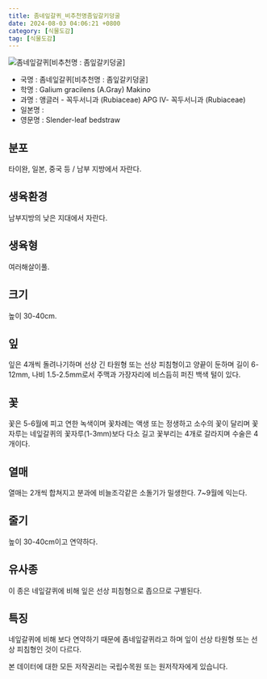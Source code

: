```yaml
---
title: 좀네잎갈퀴_비추천명좀잎갈키덩굴
date: 2024-08-03 04:06:21 +0800
category: [식물도감]
tag: [식물도감]
---
```




![좀네잎갈퀴[비추천명 : 좀잎갈키덩굴]](/fileUpload/plants/basic/Rubiaceae/Galium/18028/18028_2_th2.JPG)
- 국명 : 좀네잎갈퀴[비추천명 : 좀잎갈키덩굴]
- 학명 : Galium gracilens (A.Gray) Makino
- 과명 : 앵글러 - 꼭두서니과 (Rubiaceae) APG Ⅳ- 꼭두서니과 (Rubiaceae)
- 일본명 : 
- 영문명 : Slender-leaf bedstraw


## 분포
타이완, 일본, 중국 등 / 남부 지방에서 자란다.
## 생육환경
남부지방의 낮은 지대에서 자란다.
## 생육형
여러해살이풀.
## 크기
높이 30-40cm.
## 잎
잎은 4개씩 돌려나기하며 선상 긴 타원형 또는 선상 피침형이고 양끝이 둔하며 길이 6-12mm, 나비 1.5-2.5mm로서 주맥과 가장자리에 비스듬히 퍼진 백색 털이 있다.
## 꽃
꽃은 5-6월에 피고 연한 녹색이며 꽃차례는 액생 또는 정생하고 소수의 꽃이 달리며 꽃자루는 네잎갈퀴의 꽃자루(1-3mm)보다 다소 길고 꽃부리는 4개로 갈라지며 수술은 4개이다.
## 열매
열매는 2개씩 합쳐지고 분과에 비늘조각같은 소돌기가 밀생한다.  7~9월에 익는다.
## 줄기
높이 30-40cm이고 연약하다.
## 유사종
이 종은 네잎갈퀴에 비해 잎은 선상 피침형으로 좁으므로 구별된다.
## 특징
네잎갈퀴에 비해 보다 연약하기 때문에 좀네잎갈퀴라고 하며 잎이 선상 타원형 또는 선상 피침형인 것이 다르다.






본 데이터에 대한 모든 저작권리는 국립수목원 또는 원저작자에게 있습니다.
